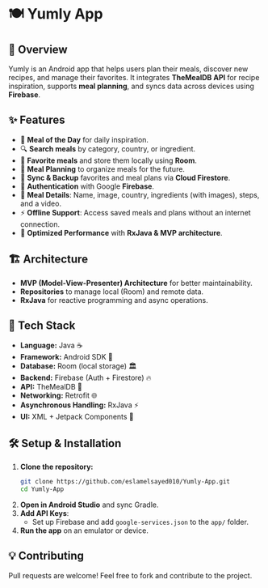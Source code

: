 # 🍽️ Yumly App

## 📌 Overview
Yumly is an Android app that helps users plan their meals, discover new recipes, and manage their favorites. It integrates **TheMealDB API** for recipe inspiration, supports **meal planning**, and syncs data across devices using **Firebase**.

## ✨ Features
- 🌟 **Meal of the Day** for daily inspiration.
- 🔍 **Search meals** by category, country, or ingredient.
- 📌 **Favorite meals** and store them locally using **Room**.
- 📅 **Meal Planning** to organize meals for the future.
- 🔄 **Sync & Backup** favorites and meal plans via **Cloud Firestore**.
- 👤 **Authentication** with Google **Firebase**.
- 🎥 **Meal Details**: Name, image, country, ingredients (with images), steps, and a video.
- ⚡ **Offline Support**: Access saved meals and plans without an internet connection.
- 🚀 **Optimized Performance** with **RxJava & MVP architecture**.

## 🏗️ Architecture
- **MVP (Model-View-Presenter) Architecture** for better maintainability.
- **Repositories** to manage local (Room) and remote data.
- **RxJava** for reactive programming and async operations.

## 🔧 Tech Stack
- **Language:** Java ☕
- **Framework:** Android SDK 📱
- **Database:** Room (local storage) 🏛️
- **Backend:** Firebase (Auth + Firestore) 🔥
- **API:** TheMealDB 🍲
- **Networking:** Retrofit 🌐
- **Asynchronous Handling:** RxJava ⚡
- **UI:** XML + Jetpack Components 🎨

## 🛠️ Setup & Installation
1. **Clone the repository:**
   ```sh
   git clone https://github.com/eslamelsayed010/Yumly-App.git
   cd Yumly-App
   ```
2. **Open in Android Studio** and sync Gradle.
3. **Add API Keys**:
   - Set up Firebase and add `google-services.json` to the `app/` folder.
4. **Run the app** on an emulator or device.

## 💡 Contributing
Pull requests are welcome! Feel free to fork and contribute to the project.


